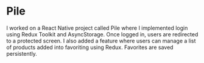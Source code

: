 # Pile
I worked on a React Native project called Pile where I implemented login using Redux Toolkit and AsyncStorage. Once logged in, users are redirected to a protected screen. I also added a feature where users can manage a list of products added into favoriting using Redux. Favorites are saved persistently.
